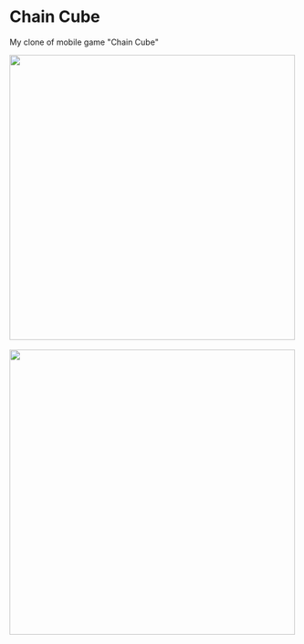 # Chain Cube
 My clone of mobile game "Chain Cube"

<p float="center">
  <img src="https://github.com/M1estere/ChainCube_Solovyev/assets/58213582/e68d679b-71ae-4a11-bf40-5858eaf56ce2" height="500" />
  &nbsp;&nbsp;
  <img src="https://github.com/M1estere/ChainCube_Solovyev/assets/58213582/51382fdf-579f-46ed-8557-f186310db68b" height="500" />
  &nbsp;&nbsp;
</p>
